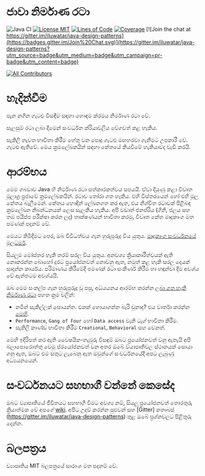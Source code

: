 <!-- පහත පේළිය හිස් රේඛාවක් විය යුතුය C: (එය kramdown නොවන බැවිනි
     ශීර්ෂයකට පෙර හිස් රේඛාවක් අවශ්‍ය බව බුද්ධිමත් හා ආදරණීයයි
     එය එසේ පෙන්වන්න, උදා. වෙබ් අඩවිය) -->

# ජාවා නිර්මාණ රටා

![Java CI](https://github.com/iluwatar/java-design-patterns/workflows/Java%20CI/badge.svg)
[![License MIT](https://img.shields.io/badge/license-MIT-blue.svg)](https://raw.githubusercontent.com/iluwatar/java-design-patterns/master/LICENSE.md)
[![Lines of Code](https://sonarcloud.io/api/project_badges/measure?project=iluwatar_java-design-patterns&metric=ncloc)](https://sonarcloud.io/dashboard?id=iluwatar_java-design-patterns)
[![Coverage](https://sonarcloud.io/api/project_badges/measure?project=iluwatar_java-design-patterns&metric=coverage)](https://sonarcloud.io/dashboard?id=iluwatar_java-design-patterns)
[![Join the chat at https://gitter.im/iluwatar/java-design-patterns](https://badges.gitter.im/Join%20Chat.svg)](https://gitter.im/iluwatar/java-design-patterns?utm_source=badge&utm_medium=badge&utm_campaign=pr-badge&utm_content=badge)
<!-- ALL-CONTRIBUTORS-BADGE:START - Do not remove or modify this section -->
[![All Contributors](https://img.shields.io/badge/all_contributors-176-orange.svg?style=flat-square)](#contributors-)
<!-- ALL-CONTRIBUTORS-BADGE:END -->

<!-- <br/>

Baca dalam bahasa lain : [**zh**](localization/zh/README.md), [**ko**](localization/ko/README.md), [**fr**](localization/fr/README.md), [**tr**](localization/tr/README.md), [**ar**](localization/ar/README.md), [**es**](localization/es/README.md), [**pt**](localization/pt/README.md), [**id**](localization/id/README.md)

<br/> -->

# හැදින්වීම

පැන නගින ගැටළු විසඳීම සඳහා හොඳම ක්රමය නිර්මාණ රටා වේ.

සැලසුම් රටා ලබා දීමෙන් සංවර්ධන ක්රියාවලිය වේගවත් කළ හැකිය.

සැකිලි නැවත භාවිතා කිරීම හේතු වන පොදු ගැටළු මඟහරවා ගැනීමට උපකාරී වේ.
ගැටළු ඇතිවේ. මෙය ක්‍රමලේඛකයින් සඳහා කේතයේ කියවීමේ හැකියාවද වැඩි කරයි.


# ආරම්භය

මෙම ගබඩාව Java හි නිර්මාණ රටා සත්කාරකත්වය සපයයි. ඒවා දියුණු කළා
විවෘත මූලාශ්‍ර ප්‍රජාවේ ක්‍රමලේඛකයින්. රටාව තෝරා ගත හැකිය.
එහි විස්තරයෙන් හෝ එහි මූල කේතය බැලීමෙන්. කේතය හොඳින් ලේඛනගත කර ඇත,
එය නිශ්චිත රටාවක් පිළිබඳ ක්‍රමලේඛන නිබන්ධනයක් ලෙස සැලකිය හැකිය.
අපි වඩාත් ජනප්රිය (ගිනි, ජලය සහ තඹ පයිප්ප පරීක්ෂා කරන ලද) තාක්ෂණයන් භාවිතා කරමු,
විවෘත කේත මෘදුකාංග මත පමණක් පදනම් වේ.

මෙයට කිමිදීමට පෙර, ඔබ විවිධත්වය ගැන හුරුපුරුදු විය යුතුය.
[මෘදුකාංග සංවර්ධනයේ මූලධර්ම](https://java-design-patterns.com/principles/).

සියලුම මෝස්තර හැකි තරම් සරල විය යුතුය. අනවශ්‍ය ක්‍රියාකාරීත්වයක් ඇති නොකරන්න
බොහෝ දුරට ප්‍රයෝජනවත් නොවනු ඇත, නමුත් කළ හැකි සරල දෙයක් සාදන්න
කාර්යය. පරිමාණය කිරීමේදී පමණක් රටා සංකීර්ණ කිරීම හා හඳුන්වා දීම අවශ්ය වේ
ඇත්තටම අවශ්යයි.

ඔබ මෙම සංකල්ප ගැන හුරුපුරුදු වූ පසු, අධ්යයනය ආරම්භ කරන්න
[ලබා ගත හැකි නිර්මාණ රටා](https://java-design-patterns.com/patterns/)
පහත ක්‍රම වලින්:

- නමින් සැකිල්ලක් සොයන්න. එකක් හොයාගන්න බැරි වුනාද? එය වාර්තා කරන්න [මෙහි](https://github.com/iluwatar/java-design-patterns/issues).
- `Performance`, `Gang of Four` හෝ `Data access` වැනි ටැග් භාවිතා කිරීම.
- සැකිලි කාණ්ඩ භාවිතා කිරීම  `Creational`, `Behavioral` සහ වෙනත්.


මෙහි ඉදිරිපත් කර ඇති වෛෂයික-නැඹුරු විසඳුම් ඔබට ප්‍රයෝජනවත් වනු ඇතැයි අපි බලාපොරොත්තු වෙමු
ප්රයෝජනවත් වන අතර ඔබේ ව්යාපෘතිවල ස්ථානයක් සොයා ගනු ඇත, ඔබට එම සතුට ලැබෙනු ඇත
ඔවුන්ගේ සංවර්ධනයේදී අපට ලැබුණු අධ්‍යයනයෙන්.

# සංවර්ධනයට සහභාගී වන්නේ කෙසේද
ඔබට ව්‍යාපෘතියේ ජීවිතයට සහභාගී වීමට අවශ්‍ය නම්, සියලු ප්‍රයෝජනවත් තොරතුරු ක්‍රියාත්මක වේ
අපගේ [wiki](https://github.com/iluwatar/java-design-patterns/wiki). අපිට උදව් කරන්න පුළුවන්
සහ [Gitter] කතාබස් (https://gitter.im/iluwatar/java-design-patterns) තුළ ඔබේ ප්‍රශ්නවලට පිළිතුරු දෙන්න.

# බලපත්‍රය
ව්‍යාපෘතිය MIT බලපත්‍රයේ සාරාංශ මත පදනම් වේ.

